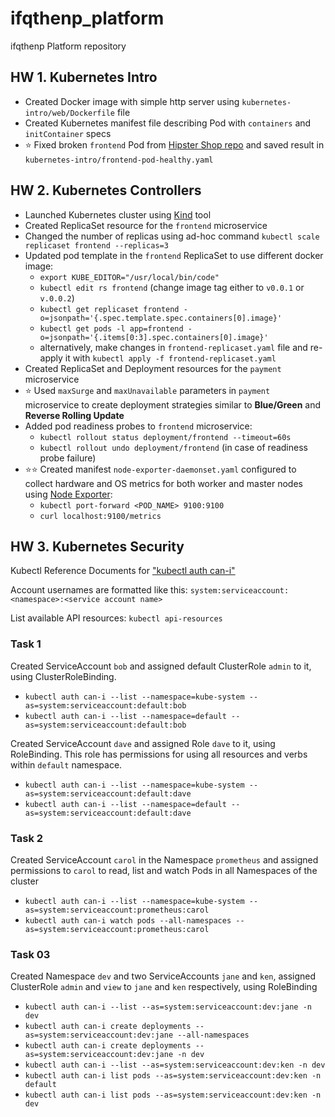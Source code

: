 # ifqthenp_platform

ifqthenp Platform repository

## HW 1. Kubernetes Intro

- Created Docker image with simple http server using `kubernetes-intro/web/Dockerfile` file
- Created Kubernetes manifest file describing Pod with `containers` and `initContainer` specs
- :star: Fixed broken `frontend` Pod from [Hipster Shop repo][1] and saved result in `kubernetes-intro/frontend-pod-healthy.yaml`

[1]: https://github.com/GoogleCloudPlatform/microservices-demo

## HW 2. Kubernetes Controllers

- Launched Kubernetes cluster using [Kind][1] tool
- Created ReplicaSet resource for the `frontend` microservice
- Changed the number of replicas using ad-hoc command `kubectl scale replicaset frontend --replicas=3`
- Updated pod template in the `frontend` ReplicaSet to use different docker image:
  - `export KUBE_EDITOR="/usr/local/bin/code"`
  - `kubectl edit rs frontend` (change image tag either to `v0.0.1` or `v.0.0.2`)
  - `kubectl get replicaset frontend -o=jsonpath='{.spec.template.spec.containers[0].image}'`
  - `kubectl get pods -l app=frontend -o=jsonpath='{.items[0:3].spec.containers[0].image}'`
  - alternatively, make changes in `frontend-replicaset.yaml` file and re-apply it with `kubectl apply -f frontend-replicaset.yaml`
- Created ReplicaSet and Deployment resources for the `payment` microservice
- :star: Used `maxSurge` and `maxUnavailable` parameters in `payment` microservice to create deployment strategies similar to **Blue/Green** and **Reverse Rolling Update**
- Added pod readiness probes to `frontend` microservice:
  - `kubectl rollout status deployment/frontend --timeout=60s`
  - `kubectl rollout undo deployment/frontend` (in case of readiness probe failure)
- :star::star: Created manifest `node-exporter-daemonset.yaml` configured to collect hardware and OS metrics for both worker and master nodes using [Node Exporter][2]:
  - `kubectl port-forward <POD_NAME> 9100:9100`
  - `curl localhost:9100/metrics`

[1]: https://kind.sigs.k8s.io/docs/user/quick-start
[2]: https://github.com/prometheus/node_exporter

## HW 3. Kubernetes Security

Kubectl Reference Documents for ["kubectl auth can-i"][1]

Account usernames are formatted like this: `system:serviceaccount:<namespace>:<service account name>`

List available API resources: `kubectl api-resources`

### Task 1

Created ServiceAccount `bob` and assigned default ClusterRole `admin` to it,
using ClusterRoleBinding.

- `kubectl auth can-i --list --namespace=kube-system --as=system:serviceaccount:default:bob`
- `kubectl auth can-i --list --namespace=default --as=system:serviceaccount:default:bob`

Created ServiceAccount `dave` and assigned Role `dave` to it, using RoleBinding.
This role has permissions for using all resources and verbs within  `default` namespace.

- `kubectl auth can-i --list --namespace=kube-system --as=system:serviceaccount:default:dave`
- `kubectl auth can-i --list --namespace=default --as=system:serviceaccount:default:dave`

### Task 2
 
Created ServiceAccount `carol` in the Namespace `prometheus` and assigned permissions to `carol`
to read, list and watch Pods in all Namespaces of the cluster

- `kubectl auth can-i --list --namespace=kube-system --as=system:serviceaccount:prometheus:carol`
- `kubectl auth can-i watch pods --all-namespaces --as=system:serviceaccount:prometheus:carol`

### Task 03

Created Namespace `dev` and two ServiceAccounts `jane` and `ken`, assigned ClusterRole `admin`
and `view` to `jane` and `ken` respectively, using RoleBinding

- `kubectl auth can-i --list --as=system:serviceaccount:dev:jane -n dev`
- `kubectl auth can-i create deployments --as=system:serviceaccount:dev:jane --all-namespaces`
- `kubectl auth can-i create deployments --as=system:serviceaccount:dev:jane -n dev`
- `kubectl auth can-i --list --as=system:serviceaccount:dev:ken -n dev`
- `kubectl auth can-i list pods --as=system:serviceaccount:dev:ken -n default`
- `kubectl auth can-i list pods --as=system:serviceaccount:dev:ken -n dev`

[1]: https://kubernetes.io/docs/reference/generated/kubectl/kubectl-commands#-em-can-i-em
